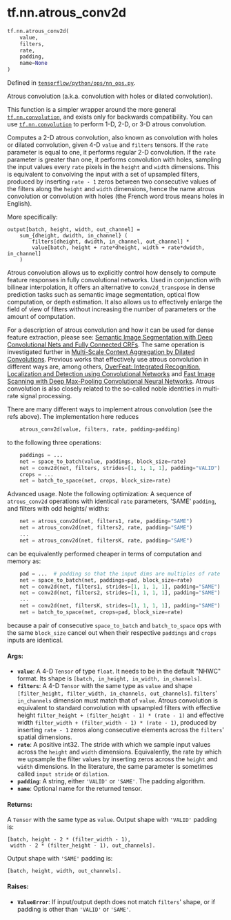 <div itemscope itemtype="http://developers.google.com/ReferenceObject">
<meta itemprop="name" content="tf.nn.atrous_conv2d" />
<meta itemprop="path" content="Stable" />
</div>

# tf.nn.atrous_conv2d

``` python
tf.nn.atrous_conv2d(
    value,
    filters,
    rate,
    padding,
    name=None
)
```



Defined in [`tensorflow/python/ops/nn_ops.py`](/code/stable/tensorflow/python/ops/nn_ops.py).

Atrous convolution (a.k.a. convolution with holes or dilated convolution).

This function is a simpler wrapper around the more general
<a href="../../tf/nn/convolution.md"><code>tf.nn.convolution</code></a>, and exists only for backwards compatibility. You can
use <a href="../../tf/nn/convolution.md"><code>tf.nn.convolution</code></a> to perform 1-D, 2-D, or 3-D atrous convolution.


Computes a 2-D atrous convolution, also known as convolution with holes or
dilated convolution, given 4-D `value` and `filters` tensors. If the `rate`
parameter is equal to one, it performs regular 2-D convolution. If the `rate`
parameter is greater than one, it performs convolution with holes, sampling
the input values every `rate` pixels in the `height` and `width` dimensions.
This is equivalent to convolving the input with a set of upsampled filters,
produced by inserting `rate - 1` zeros between two consecutive values of the
filters along the `height` and `width` dimensions, hence the name atrous
convolution or convolution with holes (the French word trous means holes in
English).

More specifically:

```
output[batch, height, width, out_channel] =
    sum_{dheight, dwidth, in_channel} (
        filters[dheight, dwidth, in_channel, out_channel] *
        value[batch, height + rate*dheight, width + rate*dwidth, in_channel]
    )
```

Atrous convolution allows us to explicitly control how densely to compute
feature responses in fully convolutional networks. Used in conjunction with
bilinear interpolation, it offers an alternative to `conv2d_transpose` in
dense prediction tasks such as semantic image segmentation, optical flow
computation, or depth estimation. It also allows us to effectively enlarge
the field of view of filters without increasing the number of parameters or
the amount of computation.

For a description of atrous convolution and how it can be used for dense
feature extraction, please see: [Semantic Image Segmentation with Deep
Convolutional Nets and Fully Connected CRFs](http://arxiv.org/abs/1412.7062).
The same operation is investigated further in [Multi-Scale Context Aggregation
by Dilated Convolutions](http://arxiv.org/abs/1511.07122). Previous works
that effectively use atrous convolution in different ways are, among others,
[OverFeat: Integrated Recognition, Localization and Detection using
Convolutional Networks](http://arxiv.org/abs/1312.6229) and [Fast Image
Scanning with Deep Max-Pooling Convolutional Neural
Networks](http://arxiv.org/abs/1302.1700).
Atrous convolution is also closely related to the so-called noble identities
in multi-rate signal processing.

There are many different ways to implement atrous convolution (see the refs
above). The implementation here reduces

```python
    atrous_conv2d(value, filters, rate, padding=padding)
```

to the following three operations:

```python
    paddings = ...
    net = space_to_batch(value, paddings, block_size=rate)
    net = conv2d(net, filters, strides=[1, 1, 1, 1], padding="VALID")
    crops = ...
    net = batch_to_space(net, crops, block_size=rate)
```

Advanced usage. Note the following optimization: A sequence of `atrous_conv2d`
operations with identical `rate` parameters, 'SAME' `padding`, and filters
with odd heights/ widths:

```python
    net = atrous_conv2d(net, filters1, rate, padding="SAME")
    net = atrous_conv2d(net, filters2, rate, padding="SAME")
    ...
    net = atrous_conv2d(net, filtersK, rate, padding="SAME")
```

can be equivalently performed cheaper in terms of computation and memory as:

```python
    pad = ...  # padding so that the input dims are multiples of rate
    net = space_to_batch(net, paddings=pad, block_size=rate)
    net = conv2d(net, filters1, strides=[1, 1, 1, 1], padding="SAME")
    net = conv2d(net, filters2, strides=[1, 1, 1, 1], padding="SAME")
    ...
    net = conv2d(net, filtersK, strides=[1, 1, 1, 1], padding="SAME")
    net = batch_to_space(net, crops=pad, block_size=rate)
```

because a pair of consecutive `space_to_batch` and `batch_to_space` ops with
the same `block_size` cancel out when their respective `paddings` and `crops`
inputs are identical.

#### Args:

* <b>`value`</b>: A 4-D `Tensor` of type `float`. It needs to be in the default "NHWC"
    format. Its shape is `[batch, in_height, in_width, in_channels]`.
* <b>`filters`</b>: A 4-D `Tensor` with the same type as `value` and shape
    `[filter_height, filter_width, in_channels, out_channels]`. `filters`'
    `in_channels` dimension must match that of `value`. Atrous convolution is
    equivalent to standard convolution with upsampled filters with effective
    height `filter_height + (filter_height - 1) * (rate - 1)` and effective
    width `filter_width + (filter_width - 1) * (rate - 1)`, produced by
    inserting `rate - 1` zeros along consecutive elements across the
    `filters`' spatial dimensions.
* <b>`rate`</b>: A positive int32. The stride with which we sample input values across
    the `height` and `width` dimensions. Equivalently, the rate by which we
    upsample the filter values by inserting zeros across the `height` and
    `width` dimensions. In the literature, the same parameter is sometimes
    called `input stride` or `dilation`.
* <b>`padding`</b>: A string, either `'VALID'` or `'SAME'`. The padding algorithm.
* <b>`name`</b>: Optional name for the returned tensor.


#### Returns:

A `Tensor` with the same type as `value`.
Output shape with `'VALID'` padding is:

    [batch, height - 2 * (filter_width - 1),
     width - 2 * (filter_height - 1), out_channels].

Output shape with `'SAME'` padding is:

    [batch, height, width, out_channels].


#### Raises:

* <b>`ValueError`</b>: If input/output depth does not match `filters`' shape, or if
    padding is other than `'VALID'` or `'SAME'`.